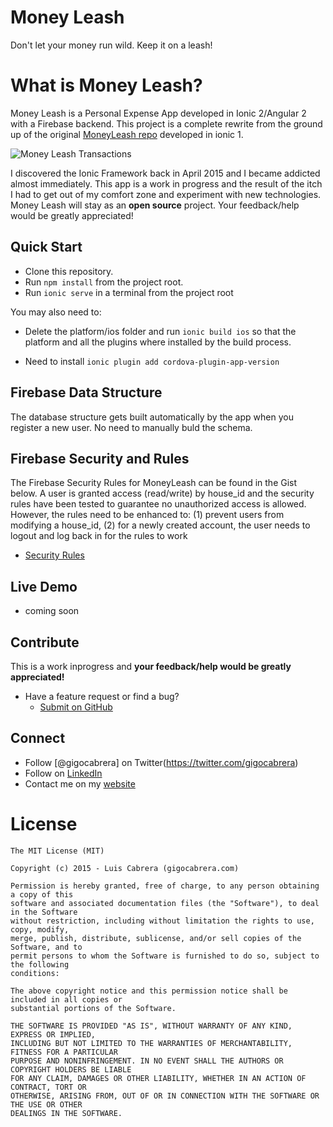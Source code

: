 
# Money Leash

Don't let your money run wild. Keep it on a leash!

# What is Money Leash?

Money Leash is a Personal Expense App developed in Ionic 2/Angular 2 with a Firebase backend. This project is a complete rewrite from the ground up of the original [MoneyLeash repo](https://github.com/gigocabrera/moneyleash) developed in ionic 1. 

![Money Leash Transactions](https://github.com/gigocabrera/moneyleash/blob/master/moneyleash_iphone.png)

I discovered the Ionic Framework back in April 2015 and I became addicted almost immediately. This app is a work in 
progress and the result of the itch I had to get out of my comfort zone and experiment with new technologies. Money Leash 
will stay as an **open source** project. Your feedback/help would be greatly appreciated!

## Quick Start

- Clone this repository.
- Run `npm install` from the project root.
- Run `ionic serve` in a terminal from the project root

You may also need to:

- Delete the platform/ios folder and run `ionic build ios` so that the platform and all the plugins where installed by the build process.

- Need to install `ionic plugin add cordova-plugin-app-version`


## Firebase Data Structure

The database structure gets built automatically by the app when you register a new user. No need to manually buld the schema.

## Firebase Security and Rules

The Firebase Security Rules for MoneyLeash can be found in the Gist below. 
A user is granted access (read/write) by house_id and the security rules have been tested to guarantee no unauthorized access is allowed. 
However, the rules need to be enhanced to: (1) prevent users from modifying a house_id, 
(2) for a newly created account, the user needs to logout and log back in for the rules to work

- [Security Rules](https://github.com/gigocabrera/MoneyLeash2/blob/master/firebase-rules.json)

## Live Demo

 - coming soon


## Contribute

This is a work inprogress and **your feedback/help would be greatly appreciated!**

- Have a feature request or find a bug?
  * [Submit on GitHub](https://github.com/gigocabrera/moneyleash/issues)


## Connect

- Follow [@gigocabrera] on Twitter(https://twitter.com/gigocabrera)
- Follow on [LinkedIn](https://www.linkedin.com/in/luiscabrerame)
- Contact me on my [website](http://www.gigocabrera.com)


# License

    The MIT License (MIT)
    
    Copyright (c) 2015 - Luis Cabrera (gigocabrera.com)
    
    Permission is hereby granted, free of charge, to any person obtaining a copy of this 
	software and associated documentation files (the "Software"), to deal in the Software 
	without restriction, including without limitation the rights to use, copy, modify, 
	merge, publish, distribute, sublicense, and/or sell copies of the Software, and to 
	permit persons to whom the Software is furnished to do so, subject to the following 
	conditions:
    
    The above copyright notice and this permission notice shall be included in all copies or 
	substantial portions of the Software.
    
    THE SOFTWARE IS PROVIDED "AS IS", WITHOUT WARRANTY OF ANY KIND, EXPRESS OR IMPLIED, 
	INCLUDING BUT NOT LIMITED TO THE WARRANTIES OF MERCHANTABILITY, FITNESS FOR A PARTICULAR 
	PURPOSE AND NONINFRINGEMENT. IN NO EVENT SHALL THE AUTHORS OR COPYRIGHT HOLDERS BE LIABLE 
	FOR ANY CLAIM, DAMAGES OR OTHER LIABILITY, WHETHER IN AN ACTION OF CONTRACT, TORT OR 
	OTHERWISE, ARISING FROM, OUT OF OR IN CONNECTION WITH THE SOFTWARE OR THE USE OR OTHER 
	DEALINGS IN THE SOFTWARE.

